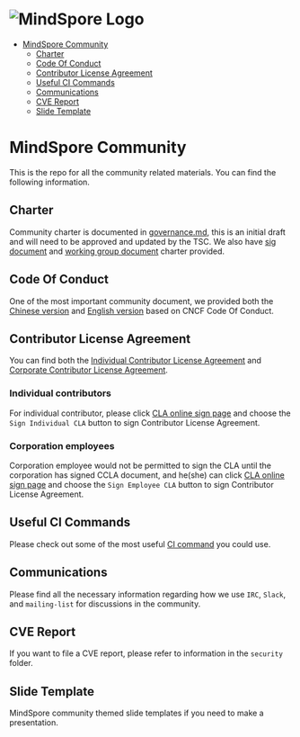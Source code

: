 ![MindSpore Logo](MindSpore-logo.png "MindSpore logo")
============================================================

- [MindSpore Community](#mindspore-community)
    - [Charter](#charter)
    - [Code Of Conduct](#code-of-conduct)
    - [Contributor License Agreement](#contributor-license-agreement)
    - [Useful CI Commands](#useful-ci-commands)
    - [Communications](#communications)
    - [CVE Report](#cve-report)
    - [Slide Template](#slide-template)

# MindSpore Community

This is the repo for all the community related materials. You can find the
following information.

## Charter

Community charter is documented in [governance.md](governance.md), this is
an initial draft and will need to be approved and updated by the TSC. We
also have [sig document](sigs/README.md) and [working group document](working-groups/README.md)
charter provided.

## Code Of Conduct

One of the most important community document, we provided both the
[Chinese version](code-of-conduct_zh_cn.md) and [English version](code-of-conduct_en.md)
based on CNCF Code Of Conduct.

## Contributor License Agreement

You can find both the [Individual Contributor License Agreement](ICLA.txt)
and [Corporate Contributor License Agreement](CCLA.pdf).

### Individual contributors

For individual contributor, please click [CLA online sign page](https://clasign.osinfra.cn/sign/Z2l0ZWUlMkZtaW5kc3BvcmU=)
and choose the `Sign Individual CLA` button to sign Contributor License Agreement.

### Corporation employees

Corporation employee would not be permitted to sign the CLA until the corporation
has signed CCLA document, and he(she) can click [CLA online sign page](https://clasign.osinfra.cn/sign/Z2l0ZWUlMkZtaW5kc3BvcmU=)
and choose the `Sign Employee CLA` button to sign Contributor License Agreement.

## Useful CI Commands

Please check out some of the most useful [CI command](command.md)
you could use.

## Communications

Please find all the necessary information regarding how we use `IRC`, `Slack`,
and `mailing-list` for discussions in the community.

## CVE Report

If you want to file a CVE report, please refer to information in the `security`
folder.

## Slide Template

MindSpore community themed slide templates if you need to make a presentation.
